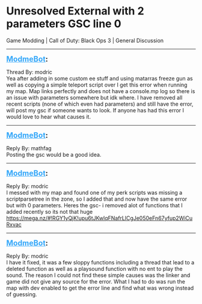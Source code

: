 # Unresolved External with 2 parameters GSC line 0
Game Modding | Call of Duty: Black Ops 3 | General Discussion

---
<strong style="font-size: 1.4em;"><span style="text-decoration: underline;text-decoration-color: #34a7f9;"><span style="color:#34a7f9;">ModmeBot</span></span>:</strong>

<p>Thread By: modric<br />Yea after adding in some custom ee stuff and using matarras freeze gun as well as copying a simple teleport script over I get this error when running my map. Map links perfectly and does not have a console.mp log so there is an issue with parameters somewhere but idk where. I have removed all recent scripts (none of which even had parameters)  and still have the error, will post my gsc if someone wants to look. If anyone has had this error I would love to hear what causes it.</p>

---
<strong style="font-size: 1.4em;"><span style="text-decoration: underline;text-decoration-color: #34a7f9;"><span style="color:#34a7f9;">ModmeBot</span></span>:</strong>

<p>Reply By: mathfag<br />Posting the gsc would be a good idea.</p>

---
<strong style="font-size: 1.4em;"><span style="text-decoration: underline;text-decoration-color: #34a7f9;"><span style="color:#34a7f9;">ModmeBot</span></span>:</strong>

<p>Reply By: modric<br />I messed with my map and found one of my perk scripts was missing a scriptparsetree in the zone, so I added that and now have the same error but with 0 parameters. Heres the gsc- i removed alot of functions that I added recently so its not that huge <a href="https://mega.nz/#!RGY1yQjK!upu6tJKwlqFNafrLlCgJe050eFn67yfup2WiCuRxvac">https://mega.nz/#!RGY1yQjK!upu6tJKwlqFNafrLlCgJe050eFn67yfup2WiCuRxvac</a></p>

---
<strong style="font-size: 1.4em;"><span style="text-decoration: underline;text-decoration-color: #34a7f9;"><span style="color:#34a7f9;">ModmeBot</span></span>:</strong>

<p>Reply By: modric<br />I have it fixed, it was a few sloppy functions including a thread that lead to a deleted function as well as a playsound function with no ent to play the sound. The reason I could not find these simple causes was the linker and game did not give any source for the error. What I had to do was run the map with dev enabled to get the error line and find what was wrong instead of guessing.</p>
